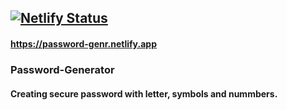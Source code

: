 ## [![Netlify Status](https://api.netlify.com/api/v1/badges/82e8cf89-cba3-48d9-a107-944108e18876/deploy-status)](https://app.netlify.com/sites/password-genr/deploys)

#### https://password-genr.netlify.app

### Password-Generator
#### Creating secure password with letter, symbols and nummbers. 
